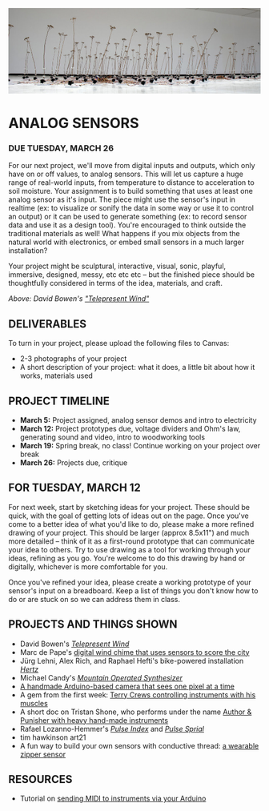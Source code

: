 ![](https://raw.githubusercontent.com/jeffThompson/PhysicalComputing/master/Images/02_AnalogSensors/TelepresentWind_DavidBowen.jpg)

# ANALOG SENSORS  
### DUE TUESDAY, MARCH 26

For our next project, we'll move from digital inputs and outputs, which only have on or off values, to analog sensors. This will let us capture a huge range of real-world inputs, from temperature to distance to acceleration to soil moisture. Your assignment is to build something that uses at least one analog sensor as it's input. The piece might use the sensor's input in realtime (ex: to visualize or sonify the data in some way or use it to control an output) or it can be used to generate something (ex: to record sensor data and use it as a design tool). You're encouraged to think outside the traditional materials as well! What happens if you mix objects from the natural world with electronics, or embed small sensors in a much larger installation?

Your project might be sculptural, interactive, visual, sonic, playful, immersive, designed, messy, etc etc etc – but the finished piece should be thoughtfully considered in terms of the idea, materials, and craft.

*Above: David Bowen's ["Telepresent Wind"](http://www.dwbowen.com/telepresent-wind)*

## DELIVERABLES  
To turn in your project, please upload the following files to Canvas:  
* 2-3 photographs of your project  
* A short description of your project: what it does, a little bit about how it works, materials used  

## PROJECT TIMELINE  
* **March 5:** Project assigned, analog sensor demos and intro to electricity  
* **March 12:** Project prototypes due, voltage dividers and Ohm's law, generating sound and video, intro to woodworking tools  
* **March 19:** Spring break, no class! Continue working on your project over break  
* **March 26:** Projects due, critique

## FOR TUESDAY, MARCH 12  
For next week, start by sketching ideas for your project. These should be quick, with the goal of getting lots of ideas out on the page. Once you've come to a better idea of what you'd like to do, please make a more refined drawing of your project. This should be larger (approx 8.5x11") and much more detailed – think of it as a first-round prototype that can communicate your idea to others. Try to use drawing as a tool for working through your ideas, refining as you go. You're welcome to do this drawing by hand or digitally, whichever is more comfortable for you.

Once you've refined your idea, please create a working prototype of your sensor's input on a breadboard. Keep a list of things you don't know how to do or are stuck on so we can address them in class.

## PROJECTS AND THINGS SHOWN  
* David Bowen's [*Telepresent Wind*](http://www.dwbowen.com/telepresent-wind)  
* Marc de Pape's [digital wind chime that uses sensors to score the city](https://www.designboom.com/technology/the-chime-a-digital-wind-chime-by-marc-de-pape/)  
* Jürg Lehni, Alex Rich, and Raphael Hefti's bike-powered installation [*Hertz*](http://juerglehni.com/works/hertz)  
* Michael Candy's [*Mountain Operated Synthesizer*](https://michaelcandy.com/MOS-Mountain-Operated-Synthesizer)  
* [A handmade Arduino-based camera that sees one pixel at a time](https://hackaday.com/2018/12/17/arduino-one-pixel-camera-sees-all-eventually/)  
* A gem from the first week: [Terry Crews controlling instruments with his muscles](https://www.youtube.com/watch?v=S9iKC7vb-Ts)  
* A short doc on Tristan Shone, who performs under the name [Author & Punisher with heavy hand-made instruments](https://www.youtube.com/watch?v=PrOTHl6Tldc)  
* Rafael Lozanno-Hemmer's [*Pulse Index*](http://www.lozano-hemmer.com/pulse_index.php) and [*Pulse Sprial*](http://www.lozano-hemmer.com/pulse_spiral.php)  
* tim hawkinson art21  
* A fun way to build your own sensors with conductive thread: [a wearable zipper sensor](https://itp.nyu.edu/archive/physcomp-spring2014/sensors/Reports/ZipperSensor.html)  

## RESOURCES  
* Tutorial on [sending MIDI to instruments via your Arduino](https://www.arduino.cc/en/tutorial/midi)  

